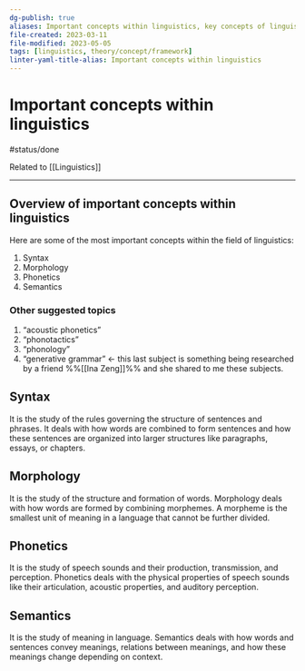 ```yaml
---
dg-publish: true
aliases: Important concepts within linguistics, key concepts of linguistics, ideas within linguistics
file-created: 2023-03-11
file-modified: 2023-05-05
tags: [linguistics, theory/concept/framework]
linter-yaml-title-alias: Important concepts within linguistics
---
```


# Important concepts within linguistics

#status/done

Related to [[Linguistics]]

---

## Overview of important concepts within linguistics

Here are some of the most important concepts within the field of linguistics:

1. Syntax
2. Morphology
3. Phonetics
4. Semantics

### Other suggested topics

1) “acoustic phonetics”
2) “phonotactics”
3) “phonology”
4) “generative grammar” <- this last subject is something being researched by a friend %%[[Ina Zeng]]%%  and she shared to me these subjects.

## Syntax

It is the study of the rules governing the structure of sentences and phrases. It deals with how words are combined to form sentences and how these sentences are organized into larger structures like paragraphs, essays, or chapters.

## Morphology

It is the study of the structure and formation of words. Morphology deals with how words are formed by combining morphemes. A morpheme is the smallest unit of meaning in a language that cannot be further divided.

## Phonetics

It is the study of speech sounds and their production, transmission, and perception. Phonetics deals with the physical properties of speech sounds like their articulation, acoustic properties, and auditory perception.

## Semantics

It is the study of meaning in language. Semantics deals with how words and sentences convey meanings, relations between meanings, and how these meanings change depending on context.
